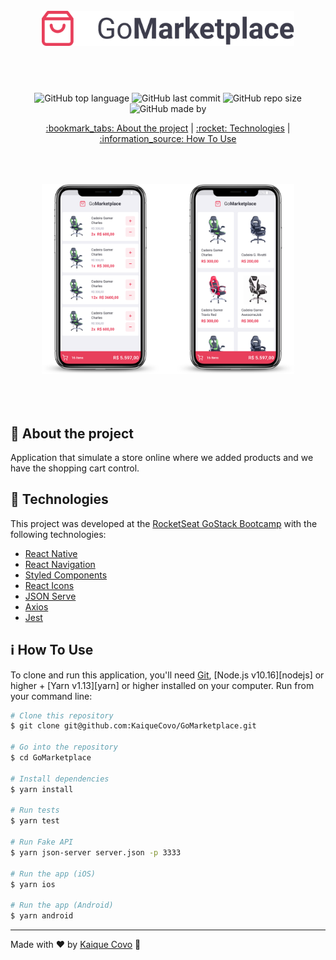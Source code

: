 <!-- Logotipo -->
<h1 align="center" style="padding: 50px;">
<img alt="Logotipo" src="./.github/logo.png" width="auto" heigth="auto"/>
</h1>

<div align="center">

<!-- Badges -->
![GitHub top language](https://img.shields.io/github/languages/top/kaiqueCovo/GoMarketplace)
![GitHub last commit](https://img.shields.io/github/last-commit/kaiqueCovo/GoMarketplace?color=brightgreen)
![GitHub repo size](https://img.shields.io/github/repo-size/kaiqueCovo/GoMarketplace)
![GitHub made by](https://img.shields.io/badge/made%20by-kaiqueCovo-brightgreen)

<!-- Menu -->
<p align="center" >
  <a href="#bookmarktabs-about-the-project"> :bookmark_tabs:  About the project</a> |
  <a href="#rocket-technologies"> :rocket:  Technologies</a> |
  <a href="#hammer-how-to-use"> :information_source:  How To Use</a>
</p>

<!-- Mockup -->
<div  align="center" style="padding: 50px;">
  <img alt="Logotipo" src="./.github/mockup.png" width="auto" heigth="auto"/>
</div>

</div>

<!-- About -->
## :bookmark_tabs: About the project

Application that simulate a store online where we added products and we have the shopping cart control.

<!-- Technologies -->
## :rocket: Technologies

This project was developed at the [RocketSeat GoStack Bootcamp](https://rocketseat.com.br/bootcamp) with the following technologies:


- [React Native](https://reactnative.dev/)
- [React Navigation](https://reactnavigation.org/)
- [Styled Components](https://styled-components.com/)
- [React Icons](https://react-icons.github.io/react-icons/)
- [JSON Serve](https://www.npmjs.com/package/json-server)
- [Axios](https://github.com/axios/axios)
- [Jest](https://jestjs.io/)


<!-- How to use -->
## :information_source: How To Use


To clone and run this application, you'll need [Git](https://git-scm.com), [Node.js v10.16][nodejs] or higher + [Yarn v1.13][yarn] or higher installed on your computer. Run from your command line:

```bash
# Clone this repository
$ git clone git@github.com:KaiqueCovo/GoMarketplace.git

# Go into the repository
$ cd GoMarketplace

# Install dependencies
$ yarn install

# Run tests
$ yarn test

# Run Fake API
$ yarn json-server server.json -p 3333

# Run the app (iOS)
$ yarn ios

# Run the app (Android)
$ yarn android
```

---
Made with ♥  by [Kaique Covo](https://www.linkedin.com/in/kaique-covo-a46331147/) :wave:
